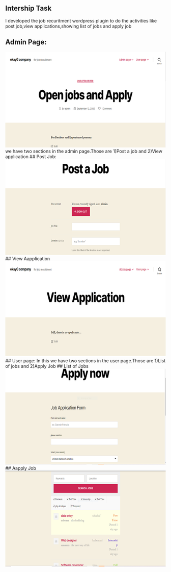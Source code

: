 ## Intership Task
I developed the job recuritment wordpress plugin to do the activities like post job,view applications,showing list of jobs and apply job
## Admin Page:
<img src="ss1.png" width=800 height="300">
we have two sections in the admin page.Those are 1)Post a job and 2)View application
   ## Post Job:
   <img src="ss2.png" width=800 height="300">
   ## View Aapplication
   <img src="ss3.png" width=800 height="300">
## User page:
In this we have two sections in the user page.Those are 1)List of jobs and 2)Apply Job
   ## List of Jobs
   <img src="ss4.png" width=800 height="300">
   ## Aapply Job
   <img src="ss5.png" width=800 height="300">
